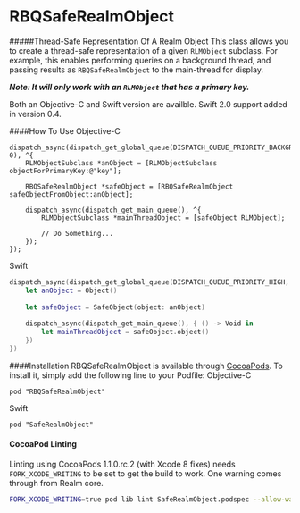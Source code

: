 RBQSafeRealmObject
===========================
#####Thread-Safe Representation Of A Realm Object
This class allows you to create a thread-safe representation of a given `RLMObject` subclass. For example, this enables performing queries on a background thread, and passing results as `RBQSafeRealmObject` to the main-thread for display. 

_**Note: It will only work with an `RLMObject` that has a primary key.**_

Both an Objective-C and Swift version are availble. Swift 2.0 support added in version 0.4.

####How To Use
Objective-C
```objc
dispatch_async(dispatch_get_global_queue(DISPATCH_QUEUE_PRIORITY_BACKGROUND, 0), ^{
    RLMObjectSubclass *anObject = [RLMObjectSubclass objectForPrimaryKey:@"key"];
  
    RBQSafeRealmObject *safeObject = [RBQSafeRealmObject safeObjectFromObject:anObject];
  
    dispatch_async(dispatch_get_main_queue(), ^{
        RLMObjectSubclass *mainThreadObject = [safeObject RLMObject];
        
        // Do Something...
    });
});
```
Swift
```swift
dispatch_async(dispatch_get_global_queue(DISPATCH_QUEUE_PRIORITY_HIGH, 0), { () -> Void in
    let anObject = Object()
    
    let safeObject = SafeObject(object: anObject)
    
    dispatch_async(dispatch_get_main_queue(), { () -> Void in
        let mainThreadObject = safeObject.object()
    })
})
```

####Installation
RBQSafeRealmObject is available through [CocoaPods](http://cocoapods.org). To install
it, simply add the following line to your Podfile:
Objective-C
```
pod "RBQSafeRealmObject"
```
Swift
```
pod "SafeRealmObject"
```

#### CocoaPod Linting

Linting using CocoaPods 1.1.0.rc.2 (with Xcode 8 fixes) needs `FORK_XCODE_WRITING` to be set to get the build to work. One warning comes through from Realm core.

```bash
FORK_XCODE_WRITING=true pod lib lint SafeRealmObject.podspec --allow-warnings
```

